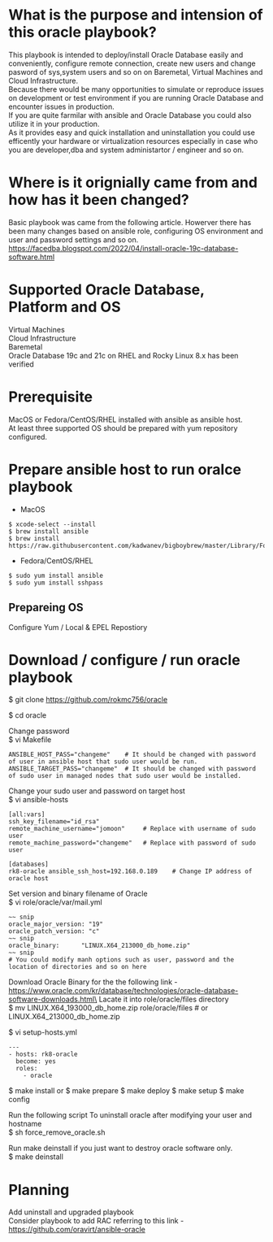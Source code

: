# What is the purpose and intension of this oracle playbook?
This playbook is intended to deploy/install Oracle Database easily and conveniently, configure remote connection, create new users and change pasword of sys,system users and so on on Baremetal, Virtual Machines and Cloud Infrastructure.\
Because there would be many opportunities to simulate or reproduce issues on development or test environment if you are running Oracle Database and encounter issues  in production.\
If you are quite farmilar with ansible and Oracle Database you could also utilize it in your production.\
As it provides easy and quick installation and uninstallation you could use efficently your hardware or virtualization resources especially in case who you are developer,dba and system administartor / engineer and so on.

# Where is it orignially came from and how has it been changed?
Basic playbook was came from the following article. Howerver there has been many changes based on ansible role, configuring OS environment and user and password settings and so on.\
https://facedba.blogspot.com/2022/04/install-oracle-19c-database-software.html

# Supported Oracle Database, Platform and OS
Virtual Machines\
Cloud Infrastructure\
Baremetal\
Oracle Database 19c and 21c on RHEL and Rocky Linux 8.x has been verified

# Prerequisite
MacOS or Fedora/CentOS/RHEL installed with ansible as ansible host.\
At least three supported OS should be prepared with yum repository configured.

# Prepare ansible host to run oralce playbook
* MacOS
~~~
$ xcode-select --install
$ brew install ansible
$ brew install https://raw.githubusercontent.com/kadwanev/bigboybrew/master/Library/Formula/sshpass.rb
~~~

* Fedora/CentOS/RHEL
~~~
$ sudo yum install ansible
$ sudo yum install sshpass
~~~

## Prepareing OS
Configure Yum / Local & EPEL Repostiory

# Download / configure / run oracle playbook
$ git clone https://github.com/rokmc756/oracle

$ cd oracle

Change password\
$ vi Makefile
~~~
ANSIBLE_HOST_PASS="changeme"    # It should be changed with password of user in ansible host that sudo user would be run.
ANSIBLE_TARGET_PASS="changeme"  # It should be changed with password of sudo user in managed nodes that sudo user would be installed.
~~~

Change your sudo user and password on target host\
$ vi ansible-hosts
~~~
[all:vars]
ssh_key_filename="id_rsa"
remote_machine_username="jomoon"     # Replace with username of sudo user
remote_machine_password="changeme"   # Replace with password of sudo user

[databases]
rk8-oracle ansible_ssh_host=192.168.0.189    # Change IP address of oracle host
~~~

Set version and binary filename of Oracle\
$ vi role/oracle/var/mail.yml
~~~
~~ snip
oracle_major_version: "19"
oracle_patch_version: "c"
~~ snip
oracle_binary:      "LINUX.X64_213000_db_home.zip"
~~ snip
# You could modify manh options such as user, password and the location of directories and so on here
~~~

Download Oracle Binary for the the following link - https://www.oracle.com/kr/database/technologies/oracle-database-software-downloads.html\
Lacate it into role/oracle/files directory\
$ mv LINUX.X64_193000_db_home.zip role/oracle/files   # or LINUX.X64_213000_db_home.zip

$ vi setup-hosts.yml
~~~
---
- hosts: rk8-oracle
  become: yes
  roles:
    - oracle
~~~
$ make install
or
$ make prepare
$ make deploy
$ make setup
$ make config

Run the following script To uninstall oracle after modifying your user and hostname\
$ sh force_remove_oracle.sh

Run make deinstall if you just want to destroy oracle software only.\
$ make deinstall

# Planning
Add uninstall and upgraded playbook\
Consider playbook to add RAC referring to this link - https://github.com/oravirt/ansible-oracle
